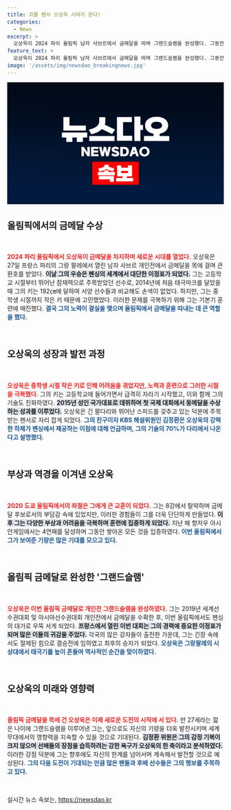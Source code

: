 ```yaml
---
title: 괴물 펜서 오상욱 시대가 온다! 
categories:
  - News
excerpt: >
  오상욱이 2024 파리 올림픽 남자 사브르에서 금메달을 따며 그랜드슬램을 완성했다. 그동안의 노력과 훈련이 결실을 맺은 순간, 그의 진정한 전성기가 시작됐다.
feature_text: >
  오상욱이 2024 파리 올림픽 남자 사브르에서 금메달을 따며 그랜드슬램을 완성했다. 그동안의 노력과 훈련이 결실을 맺은 순간, 그의 진정한 전성기가 시작됐다.
image: '/assets/img/newsdao_breakingnews.jpg'
---
```


<p><img src="/assets/img/newsdao_breakingnews.jpg" alt="bookingtag 속보" /></p>

<h2 data-ke-size="size26">올림픽에서의 금메달 수상</h2>

<p data-ke-size="size16">&nbsp;</p>

<p><b><span style="color: #ee2323;">2024 파리 올림픽에서 오상욱이 금메달을 차지하며 새로운 시대를 열었다.</span></b> 오상욱은 27일 프랑스 파리의 그랑 팔레에서 열린 남자 사브르 개인전에서 금메달을 목에 걸며 큰 환호를 받았다. <b><span style="background-color: #21538527;">이날 그의 우승은 펜싱의 세계에서 대단한 이정표가 되었다.</span></b> 그는 고등학교 시절부터 뛰어난 잠재력으로 주목받았던 선수로, 2014년에 처음 태극마크를 달았을 때 그의 키는 192㎝에 달하여 서양 선수들과 비교해도 손색이 없었다. 하지만, 그는 중학생 시절까지 작은 키 때문에 고민했었다. 이러한 문제를 극복하기 위해 그는 기본기 훈련에 매진했다. <b><span style="color: #1a5490;">결국 그의 노력이 결실을 맺으며 올림픽에서 금메달을 따내는 데 큰 역할을 했다.</span></b></p>

<p data-ke-size="size16">&nbsp;</p> 

<h2 data-ke-size="size26">오상욱의 성장과 발전 과정</h2>

<p data-ke-size="size16">&nbsp;</p>

<p><b><span style="color: #ee2323;">오상욱은 중학생 시절 작은 키로 인해 어려움을 겪었지만, 노력과 훈련으로 그러한 시절을 극복했다.</span></b> 그의 키는 고등학교에 들어가면서 급격히 자라기 시작했고, 이와 함께 그의 기술도 진화하였다. <b><span style="background-color: #21538527;">2015년 성인 국가대표로 데뷔하며 첫 국제 대회에서 동메달을 수상하는 성과를 이루었다.</span></b> 오상욱은 긴 팔다리와 뛰어난 스피드를 갖추고 있는 덕분에 주목받는 펜서로 자리 잡게 되었다. <b><span style="color: #1a5490;">그의 친구이자 KBS 해설위원인 김정환은 오상욱의 강력한 하체가 펜싱에서 제공하는 이점에 대해 언급하며, 그의 기술의 70%가 다리에서 나온다고 설명했다.</span></b></p>

<p data-ke-size="size16">&nbsp;</p> 

<h2 data-ke-size="size26">부상과 역경을 이겨낸 오상욱</h2>

<p data-ke-size="size16">&nbsp;</p>

<p><b><span style="color: #ee2323;">2020 도쿄 올림픽에서의 좌절은 그에게 큰 교훈이 되었다.</span></b> 그는 8강에서 탈락하며 금메달 후보로서의 부담감 속에 있었지만, 이러한 경험들이 그를 더욱 단단하게 만들었다. <b><span style="background-color: #21538527;">이후 그는 다양한 부상과 어려움을 극복하며 훈련에 집중하게 되었다.</span></b> 지난 해 항저우 아시안게임에서는 4연패를 달성하며 그동안 쌓아온 모든 것을 입증하였다. <b><span style="color: #1a5490;">이번 올림픽에서 그가 보여준 기량은 많은 기대를 모으고 있다.</span></b></p>

<p data-ke-size="size16">&nbsp;</p> 

<h2 data-ke-size="size26">올림픽 금메달로 완성한 '그랜드슬램'</h2>

<p data-ke-size="size16">&nbsp;</p>

<p><b><span style="color: #ee2323;">오상욱은 이번 올림픽 금메달로 개인전 그랜드슬램을 완성하였다.</span></b> 그는 2019년 세계선수권대회 및 아시아선수권대회 개인전에서 금메달을 수확한 후, 이번 올림픽에서도 펜싱의 대가로 우뚝 서게 되었다. <b><span style="background-color: #21538527;">프랑스에서 열린 이번 대회는 그의 경력에 중요한 이정표가 되며 많은 이들의 귀감을 주었다.</span></b> 각국의 많은 강자들이 출전한 가운데, 그는 긴장 속에서도 절제된 힘으로 결승전에 임하였고 최후의 승자가 되었다. <b><span style="color: #1a5490;">오상욱은 그랑팔레의 시상대에서 태극기를 높이 흔들며 역사적인 순간을 맞이하였다.</span></b></p>

<p data-ke-size="size16">&nbsp;</p> 

<h2 data-ke-size="size26">오상욱의 미래와 영향력</h2>

<p data-ke-size="size16">&nbsp;</p>

<p><b><span style="color: #ee2323;">올림픽 금메달을 목에 건 오상욱은 이제 새로운 도전의 시작에 서 있다.</span></b> 만 27세라는 젊은 나이에 그랜드슬램을 이루어낸 그는, 앞으로도 자신의 기량을 더욱 발전시키며 세계 무대에서의 영향력을 지속할 수 있을 것으로 기대된다. <b><span style="background-color: #21538527;">김정환 위원은 그의 감정 기복이 크지 않으며 선배들의 장점을 습득하려는 강한 욕구가 오상욱의 한 축이라고 분석하였다.</span></b> 이러한 강점 덕분에 그는 향후에도 자신의 한계를 넘어서며 계속해서 발전할 것으로 예상된다. <b><span style="color: #1a5490;">그의 다음 도전이 기대되는 만큼 많은 팬들과 후배 선수들은 그의 행보를 주목하고 있다.</span></b>  </p>

<p data-ke-size="size16">&nbsp;</p> 
실시간 뉴스 속보는, <a href="https://newsdao.kr" rel="dofollow">https://newsdao.kr</a>


